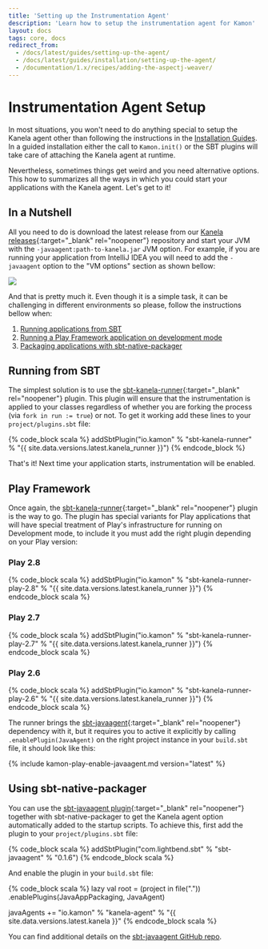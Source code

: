 ```yaml
---
title: 'Setting up the Instrumentation Agent'
description: 'Learn how to setup the instrumentation agent for Kamon'
layout: docs
tags: core, docs
redirect_from:
  - /docs/latest/guides/setting-up-the-agent/
  - /docs/latest/guides/installation/setting-up-the-agent/
  - /documentation/1.x/recipes/adding-the-aspectj-weaver/
---
```


Instrumentation Agent Setup
===========================

In most situations, you won't need to do anything special to setup the Kanela agent other than following the instructions 
in the [Installation Guides][installation-guides]. In a guided installation either the call to `Kamon.init()` or the SBT 
plugins will take care of attaching the Kanela agent at runtime. 

Nevertheless, sometimes things get weird and you need alternative options. This how to summarizes all the ways in which
you could start your applications with the Kanela agent. Let's get to it!


In a Nutshell
-------------

All you need to do is download the latest release from our [Kanela releases][kanela-releases]{:target="_blank" rel="noopener"} 
repository and start your JVM with the `-javaagent:path-to-kanela.jar` JVM option. For example, if you are running your 
application from IntelliJ IDEA you will need to add the `-javaagent` option to the "VM options" section as shown bellow:

<img class="img-fluid rounded" src="/assets/img/agent/intellij-javaagent.png">

And that is pretty much it. Even though it is a simple task, it can be challenging in different environments so please,
follow the instructions bellow when:
  1. [Running applications from SBT](#running-from-sbt)
  2. [Running a Play Framework application on development mode](#play-framework)
  3. [Packaging applications with sbt-native-packager](#using-sbt-native-packager)


Running from SBT
----------------

The simplest solution is to use the [sbt-kanela-runner][sbt-kanela-runner]{:target="_blank" rel="noopener"} plugin. This 
plugin will ensure that the instrumentation is applied to your classes regardless of whether you are forking the process 
(via `fork in run := true`) or not. To get it working add these lines to your `project/plugins.sbt` file:

{% code_block scala %}
addSbtPlugin("io.kamon" % "sbt-kanela-runner" % "{{ site.data.versions.latest.kanela_runner }}")
{% endcode_block %}

That's it! Next time your application starts, instrumentation will be enabled.



Play Framework
--------------

Once again, the [sbt-kanela-runner][sbt-kanela-runner]{:target="_blank" rel="noopener"} plugin is the way to go. The 
plugin has special variants for Play applications that will have special treatment of Play's infrastructure for running 
on Development mode, to include it you must add the right plugin depending on your Play version:

### Play 2.8

{% code_block scala %}
addSbtPlugin("io.kamon" % "sbt-kanela-runner-play-2.8" % "{{ site.data.versions.latest.kanela_runner }}")
{% endcode_block scala %}

### Play 2.7

{% code_block scala %}
addSbtPlugin("io.kamon" % "sbt-kanela-runner-play-2.7" % "{{ site.data.versions.latest.kanela_runner }}")
{% endcode_block scala %}

### Play 2.6

{% code_block scala %}
addSbtPlugin("io.kamon" % "sbt-kanela-runner-play-2.6" % "{{ site.data.versions.latest.kanela_runner }}")
{% endcode_block scala %}

The runner brings the [sbt-javaagent][sbt-javaagent]{:target="_blank" rel="noopener"} dependency with it, but it requires 
you to active it explicitly by calling `.enablePlugin(JavaAgent)` on the right project instance in your `build.sbt` file, 
it should look like this:

{% include kamon-play-enable-javaagent.md version="latest" %}



Using sbt-native-packager
-------------------------

You can use the [sbt-javaagent plugin][sbt-javaagent]{:target="_blank" rel="noopener"} together with sbt-native-packager 
to get the Kanela agent option automatically added to the startup scripts. To achieve this, first add the plugin to your 
`project/plugins.sbt` file:

{% code_block scala %}
addSbtPlugin("com.lightbend.sbt" % "sbt-javaagent" % "0.1.6")
{% endcode_block scala %}

And enable the plugin in your `build.sbt` file:

{% code_block scala %}
lazy val root = (project in file("."))
  .enablePlugins(JavaAppPackaging, JavaAgent)

javaAgents += "io.kamon" % "kanela-agent" % "{{ site.data.versions.latest.kanela }}"
{% endcode_block scala %}

You can find additional details on the [sbt-javaagent GitHub repo][sbt-javaagent].

[kanela-releases]: https://bintray.com/kamon-io/releases/kanela
[sbt-kanela-runner]: https://github.com/kamon-io/sbt-kanela-runner
[sbt-javaagent]: https://github.com/sbt/sbt-javaagent/
[installation-guides]: /docs/latest/guides/#installation

